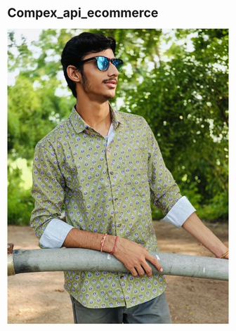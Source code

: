 # **Compex_api_ecommerce**

<img src="https://github.com/lr-singh-rajput/dev_web/blob/my-new-branch/web/assets/assets/images/myphoto.jpeg" alt="Your Profile Image" />
